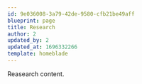 ```yaml
---
id: 9e036008-3a79-42de-9580-cfb21be49aff
blueprint: page
title: Research
author: 2
updated_by: 2
updated_at: 1696332266
template: homeblade
---
```

Reasearch content.
